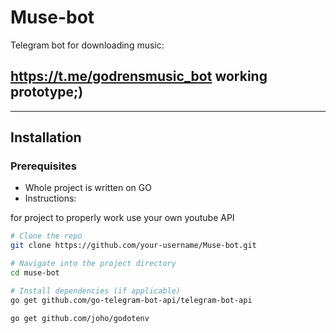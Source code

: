 # Muse-bot
Telegram bot for downloading music:

https://t.me/godrensmusic_bot   working prototype;)
---
---

## Installation

### Prerequisites

- Whole project is written on GO
- Instructions:

for project to properly work use your own youtube API

```bash
# Clone the repo
git clone https://github.com/your-username/Muse-bot.git

# Navigate into the project directory
cd muse-bot

# Install dependencies (if applicable)
go get github.com/go-telegram-bot-api/telegram-bot-api

go get github.com/joho/godotenv
